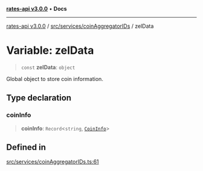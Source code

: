 [**rates-api v3.0.0**](../../../../README.md) • **Docs**

***

[rates-api v3.0.0](../../../../modules.md) / [src/services/coinAggregatorIDs](../README.md) / zelData

# Variable: zelData

> `const` **zelData**: `object`

Global object to store coin information.

## Type declaration

### coinInfo

> **coinInfo**: `Record`\<`string`, [`CoinInfo`](../../../types/type-aliases/CoinInfo.md)\>

## Defined in

[src/services/coinAggregatorIDs.ts:61](https://github.com/ZelCore-io/rates-api/blob/6685e3f3773638f4d641af3eec276ce5ce2b0d4c/src/services/coinAggregatorIDs.ts#L61)
